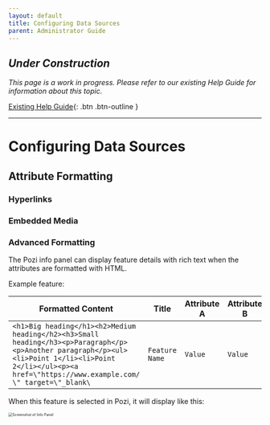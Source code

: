 ```yaml
---
layout: default
title: Configuring Data Sources
parent: Administrator Guide
---
```


## *Under Construction*

*This page is a work in progress. Please refer to our existing Help Guide for information about this topic.*

[Existing Help Guide](https://help.pozi.com/search?query=configuring+data+sources){: .btn .btn-outline }

---

# Configuring Data Sources

## Attribute Formatting

### Hyperlinks

### Embedded Media

### Advanced Formatting

The Pozi info panel can display feature details with rich text when the attributes are formatted with HTML.

Example feature:

|Formatted Content | Title | Attribute A | Attribute B | Attribute C | ID
|--|--|--|--|--|--|
|`<h1>Big heading</h1><h2>Medium heading</h2><h3>Small heading</h3><p>Paragraph</p><p>Another paragraph</p><ul><li>Point 1</li><li>Point 2</li></ul><p><a href=\"https://www.example.com/ \" target=\"_blank\`|`Feature Name`|`Value`|`Value`|`Value`|`101`|


When this feature is selected in Pozi, it will display like this:

<img src="../img/info-panel.png" alt="Screenshot of Info Panel" style="zoom:50%;" />
